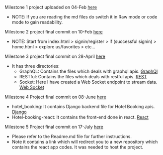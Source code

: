 Milestone 1 project uploaded on 04-Feb [here](https://github.com/npm-shubham/Shubham_gitrep/tree/main/Milestone1)
  - NOTE: If you are reading the md files do switch it in Raw mode or code mode to gain readability.

Milestone 2 project final commit on 10-Feb [here](https://github.com/npm-shubham/Shubham_gitrep/tree/main/Milestone2)
- NOTE: Start from index.html > signin/register > if (successful signin) > home.html > explore us/favorites > etc...

Milestone 3 project final commit on 28-April [here](https://github.com/npm-shubham/Shubham_gitrep/tree/main/Milestone3)
- It has three directories:
  - GraphQL: Contains the files which deals with graphql apis. [GraphQl](Milestone3/GraphQL)
  - RESTful: Contains the files which deals with restful apis. [REST](Milestone3/RESTful)
  - Socket: Here I have created a Web Socket endpoint to stream data. [Web Socket](Milestone3/Socket)

Milestone 4 Project final commit on 08-June [here](https://github.com/npm-shubham/Shubham_gitrep/tree/main/Milestone4)
- hotel_booking: It contains Django backend file for Hotel Booking apis. [Django](Milestone4/hotel_booking)
- Hotel-booking-react: It contains the front-end done in react. [React](Milestone4/hotel-booking-react)

Milestone 5 Project final commit on 17-July [here](https://github.com/npm-shubham/Shubham_gitrep/tree/main/Milestone5)
- Please refer to the Readme.md file for further instructions.
- Note it contains a link which will redirect you to a new repository which contains the react app codes. It was needed to host the project. 